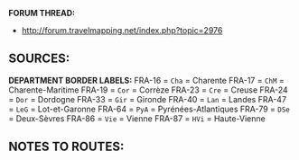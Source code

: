 ﻿**FORUM THREAD:**
- http://forum.travelmapping.net/index.php?topic=2976


**SOURCES:**
- 

**DEPARTMENT BORDER LABELS:**
FRA-16 = `Cha` = Charente
FRA-17 = `ChM` = Charente-Maritime
FRA-19 = `Cor` = Corrèze
FRA-23 = `Cre` = Creuse
FRA-24 = `Dor` = Dordogne
FRA-33 = `Gir` = Gironde
FRA-40 = `Lan` = Landes
FRA-47 = `LeG` = Lot-et-Garonne
FRA-64 = `PyA` = Pyrénées-Atlantiques
FRA-79 = `DSe` = Deux-Sèvres
FRA-86 = `Vie` = Vienne
FRA-87 = `HVi` = Haute-Vienne


**NOTES TO ROUTES:**
- 
